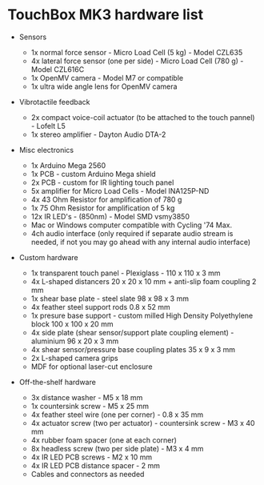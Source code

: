 # TouchBox MK3 hardware list

* Sensors
  * 1x normal force sensor - Micro Load Cell (5 kg) - Model CZL635
  * 4x lateral force sensor (one per side) - Micro Load Cell (780 g) - Model CZL616C
  * 1x OpenMV camera - Model M7 or compatible
  * 1x ultra wide angle lens for OpenMV camera


* Vibrotactile feedback
  * 2x compact voice-coil actuator (to be attached to the touch pannel) - Lofelt L5
  * 1x stereo amplifier - Dayton Audio DTA-2


* Misc electronics
  * 1x Arduino Mega 2560
  * 1x PCB - custom Arduino Mega shield
  * 2x PCB - custom for IR lighting touch panel
  * 5x amplifier for Micro Load Cells - Model INA125P-ND
  * 4x 43 Ohm Resistor for amplification of 780 g
  * 1x 75 Ohm Resistor for amplification of 5 kg
  * 12x IR LED's - (850nm) - Model SMD vsmy3850
  * Mac or Windows computer compatible with Cycling '74 Max.
  * 4ch audio interface (only required if separate audio stream is needed, if
    not you may go ahead with any internal audio interface)


* Custom hardware
  * 1x transparent touch panel - Plexiglass - 110 x 110 x 3 mm
  * 4x L-shaped distancers 20 x 20 x 10 mm + anti-slip foam coupling 2 mm
  * 1x shear base plate - steel slate 98 x 98 x 3 mm
  * 4x feather steel support rods 0.8 x 52 mm
  * 1x presure base support -  custom milled High Density Polyethylene block 100 x 100 x 20 mm
  <!-- * 1x normal force plate - custom milled aluminium block 85 x 85 x 2 mm -->
  * 4x side plate (shear sensor/support plate coupling element) - aluminium 96 x 20 x 3 mm
  * 4x shear sensor/pressure base coupling plates 35 x 9 x 3 mm
  * 2x L-shaped camera grips
  * MDF for optional laser-cut enclosure


* Off-the-shelf hardware
  * 3x distance washer - M5 x 18 mm
  * 1x countersink screw - M5 x 25 mm
  * 4x feather steel wire (one per corner) - 0.8 x 35 mm
  * 4x actuator screw (two per actuator) - countersink screw - M3 x 40 mm
  * 4x rubber foam spacer (one at each corner)
  * 8x headless screw (two per side plate) - M3 x 4 mm
  * 4x IR LED PCB screws - M2 x 10 mm
  * 4x IR LED PCB distance spacer - 2 mm
  * Cables and connectors as needed
